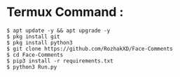 # Termux Command :

    $ apt update -y && apt upgrade -y
    $ pkg install git
    $ pkg install python3
    $ git clone https://github.com/RozhakXD/Face-Comments
    $ cd Face-Comments
    $ pip3 install -r requirements.txt
    $ python3 Run.py
